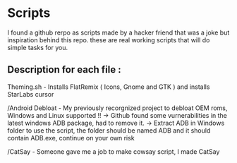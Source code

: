 # Scripts
I found a github rerpo as scripts made by a hacker friend that was a joke but inspiration behind this repo. these are real working scripts that will do simple tasks for you.

## Description for each file :
 Theming.sh - Installs FlatRemix ( Icons, Gnome and GTK ) and installs StarLabs cursor
 
 /Android Debloat - My previously recorgnized project to debloat OEM roms, Windows and Linux supported !!
 -> Github found some vurnerabilities in the latest windows ADB package, had to remove it.
 -> Extract ADB in Windows folder to use the script, the folder should be named ADB and it should contain ADB.exe, continue on your own risk

 /CatSay - Someone gave me a job to make cowsay script, I made CatSay

